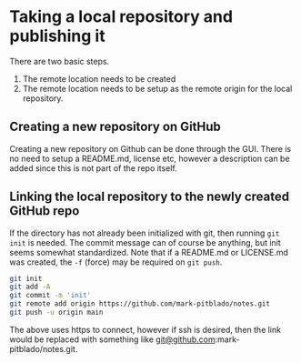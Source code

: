 # Taking a local repository and publishing it 

There are two basic steps.
1. The remote location needs to be created
2. The remote location needs to be setup as the remote origin for the local repository.


## Creating a new repository on GitHub
Creating a new repository on Github can be done through the GUI. There is no need to setup a README.md, license etc, however a description can be added since this is not part of the repo itself.

## Linking the local repository to the newly created GitHub repo
If the directory has not already been initialized with git, then running `git init` is needed. The commit message can of course be anything, but init seems somewhat standardized. Note that if a README.md or LICENSE.md was created, the `-f` (force) may be required on `git push`.

```zsh
git init
git add -A
git commit -m 'init'
git remote add origin https://github.com/mark-pitblado/notes.git 
git push -u origin main
```
The above uses https to connect, however if ssh is desired, then the link would be replaced with something like git@github.com:mark-pitblado/notes.git.
